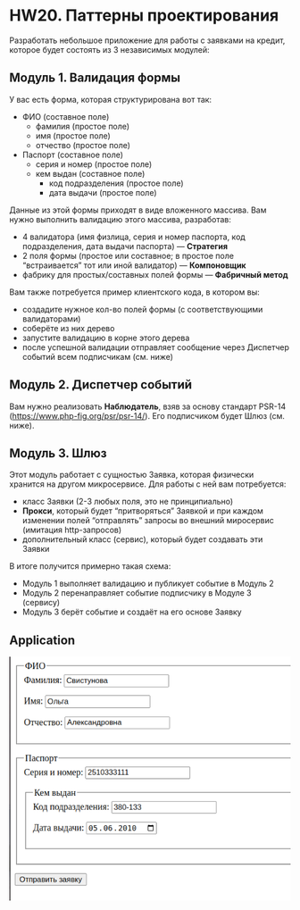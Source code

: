 # HW20. Паттерны проектирования

Разработать небольшое приложение для работы с заявками на кредит, которое будет состоять из
3 независимых модулей:

## Модуль 1. Валидация формы

У вас есть форма, которая структурирована вот так:

* ФИО (составное поле)
    * фамилия (простое поле)
    * имя (простое поле)
    * отчество (простое поле)
* Паспорт (составное поле)
    * серия и номер (простое поле)
    * кем выдан (составное поле)
        * код подразделения (простое поле)
        * дата выдачи (простое поле)

Данные из этой формы приходят в виде вложенного массива.
Вам нужно выполнить валидацию этого массива, разработав:

* 4 валидатора (имя физлица, серия и номер паспорта, код подразделения, дата выдачи паспорта) — **Стратегия**
* 2 поля формы (простое или составное; в простое поле “встраивается” тот или иной валидатор) — **Компоновщик**
* фабрику для простых/составных полей формы — **Фабричный метод**

Вам также потребуется пример клиентского кода, в котором вы:

* создадите нужное кол-во полей формы (с соответствующими валидаторами)
* соберёте из них дерево
* запустите валидацию в корне этого дерева
* после успешной валидации отправляет сообщение через Диспетчер событий всем подписчикам (см. ниже)

## Модуль 2. Диспетчер событий

Вам нужно реализовать **Наблюдатель**, взяв за основу стандарт PSR-14 (https://www.php-fig.org/psr/psr-14/). Его
подписчиком
будет Шлюз (см. ниже).

## Модуль 3. Шлюз

Этот модуль работает с сущностью Заявка, которая физически хранится на другом микросервисе. Для работы с ней вам
потребуется:

* класс Заявки (2-3 любых поля, это не принципиально)
* **Прокси**, который будет “притворяться” Заявкой и при каждом изменении полей “отправлять” запросы во внешний
  миросервис (имитация http-запросов)
* дополнительный класс (сервис), который будет создавать эти Заявки

В итоге получится примерно такая схема:

* Модуль 1 выполняет валидацию и публикует событие в Модуль 2
* Модуль 2 перенаправляет событие подписчику в Модуле 3 (сервису)
* Модуль 3 берёт событие и создаёт на его основе Заявку

## Application
![Application](./images/app.png)